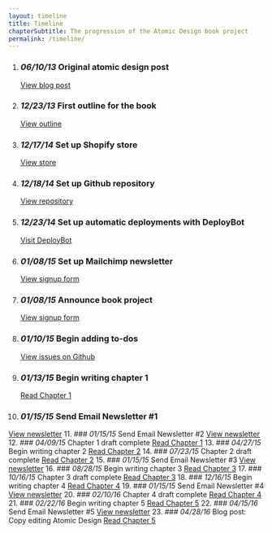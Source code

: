 ```yaml
---
layout: timeline
title: Timeline
chapterSubtitle: The progression of the Atomic Design book project
permalink: /timeline/
---
```


1. ### *06/10/13* Original atomic design post
   [View blog post](http://bradfrost.com/blog/post/atomic-web-design/)
2. ### *12/23/13* First outline for the book
   [View outline](https://gist.github.com/bradfrost/c90ef0c63fdc38ad4512)
3. ### *12/17/14* Set up Shopify store
   [View store](http://shop.bradfrost.com/products/atomic-design-ebook)
4. ### *12/18/14* Set up Github repository
   [View repository](https://github.com/bradfrost/atomic-design/)
5. ### *12/23/14* Set up automatic deployments with DeployBot
   [Visit DeployBot](https://deploybot.com/)
6. ### *01/08/15* Set up Mailchimp newsletter
   [View signup form](http://atomicdesign.bradfrost.com/signup/)
7. ### *01/08/15* Announce book project
   [View signup form](http://bradfrost.com/blog/post/atomic-design-book/)
8. ### *01/10/15* Begin adding to-dos
   [View issues on Github](https://github.com/bradfrost/atomic-design/issues)
9. ### *01/13/15* Begin writing chapter 1
   [Read Chapter 1](http://atomicdesign.bradfrost.com/chapter-1/)
10. ### *01/15/15* Send Email Newsletter #1
   [View newsletter](http://us5.campaign-archive1.com/?u=6c0c3f4dcd40d88bc1cedb3fa&id=25eb2d93e6)
11. ### *01/15/15* Send Email Newsletter #2
   [View newsletter](http://us5.campaign-archive1.com/?u=6c0c3f4dcd40d88bc1cedb3fa&id=a80218ef20)
12. ### *04/09/15* Chapter 1 draft complete
   [Read Chapter 1](http://atomicdesign.bradfrost.com/chapter-1/)
13. ### *04/27/15* Begin writing chapter 2
   [Read Chapter 2](http://atomicdesign.bradfrost.com/chapter-2/)
14. ### *07/23/15* Chapter 2 draft complete
   [Read Chapter 2](http://atomicdesign.bradfrost.com/chapter-2/)
15. ### *01/15/15* Send Email Newsletter #3
  [View newsletter](http://us5.campaign-archive2.com/?u=6c0c3f4dcd40d88bc1cedb3fa&id=d7f9094e63)
16. ### *08/28/15* Begin writing chapter 3
   [Read Chapter 3](http://atomicdesign.bradfrost.com/chapter-3/)
17. ### *10/16/15* Chapter 3 draft complete
  [Read Chapter 3](http://atomicdesign.bradfrost.com/chapter-3/)
18. ### *12/16/15* Begin writing chapter 4
    [Read Chapter 4](http://atomicdesign.bradfrost.com/chapter-4/)
19. ### *01/15/15* Send Email Newsletter #4
  [View newsletter](http://us5.campaign-archive1.com/?u=6c0c3f4dcd40d88bc1cedb3fa&id=4a2b57dbe1)
20. ### *02/10/16* Chapter 4 draft complete
    [Read Chapter 4](http://atomicdesign.bradfrost.com/chapter-4/)
21. ### *02/22/16* Begin writing chapter 5
    [Read Chapter 5](http://atomicdesign.bradfrost.com/chapter-5/)
22. ### *04/15/16* Send Email Newsletter #5
    [View newsletter](http://us5.campaign-archive1.com/?u=6c0c3f4dcd40d88bc1cedb3fa&id=c88576305f)
23. ### *04/28/16* Blog post: Copy editing Atomic Design
    [Read Chapter 5](http://bradfrost.com/blog/post/copy-editing-atomic-design/)
